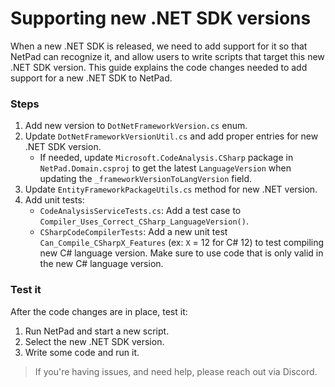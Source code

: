# Supporting new .NET SDK versions

When a new .NET SDK is released, we need to add support for it so that NetPad can recognize it, and allow users to write
scripts that target this new .NET SDK version. This guide explains the code changes needed to add support for a new .NET
SDK to NetPad.

### Steps

1. Add new version to `DotNetFrameworkVersion.cs` enum.
2. Update `DotNetFrameworkVersionUtil.cs` and add proper entries for new .NET SDK version.
    - If needed, update `Microsoft.CodeAnalysis.CSharp` package in `NetPad.Domain.csproj` to get the latest
      `LanguageVersion` when updating the `_frameworkVersionToLangVersion` field.
3. Update `EntityFrameworkPackageUtils.cs` method for new .NET version.
4. Add unit tests:
    - `CodeAnalysisServiceTests.cs`: Add a test case to `Compiler_Uses_Correct_CSharp_LanguageVersion()`.
    - `CSharpCodeCompilerTests`: Add a new unit test `Can_Compile_CSharpX_Features` (ex: `X` = 12 for C# 12) to test
      compiling new C# language version. Make sure to use code that is only valid in the new C# language version.

### Test it

After the code changes are in place, test it:

1. Run NetPad and start a new script.
2. Select the new .NET SDK version.
3. Write some code and run it.

> If you're having issues, and need help, please reach out via Discord.